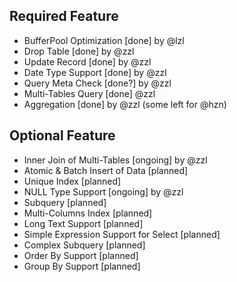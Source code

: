 ## Required Feature
* BufferPool Optimization [done] by @lzl
* Drop Table [done] by @zzl
* Update Record [done] by @zzl
* Date Type Support [done] by @zzl
* Query Meta Check [done?] by @zzl
* Multi-Tables Query [done] @zzl
* Aggregation [done] by @zzl (some left for @hzn)

## Optional Feature
* Inner Join of Multi-Tables [ongoing] by @zzl
* Atomic & Batch Insert of Data [planned]
* Unique Index [planned]
* NULL Type Support [ongoing] by @zzl
* Subquery [planned]
* Multi-Columns Index [planned]
* Long Text Support [planned]
* Simple Expression Support for Select [planned]
* Complex Subquery [planned]
* Order By Support [planned]
* Group By Support [planned]
